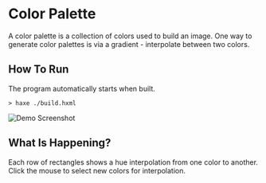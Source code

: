 # Color Palette

A color palette is a collection of colors used to build an image. One way to
generate color palettes is via a gradient - interpolate between two colors.

## How To Run

The program automatically starts when built.

```
> haxe ./build.hxml
```

![Demo Screenshot](https://github.com/BradLyman/learn_you_a_heaps/blob/master/p_1_1_grid_spectrum/Screenshot1.png)

## What Is Happening?

Each row of rectangles shows a hue interpolation from one color to another.
Click the mouse to select new colors for interpolation.